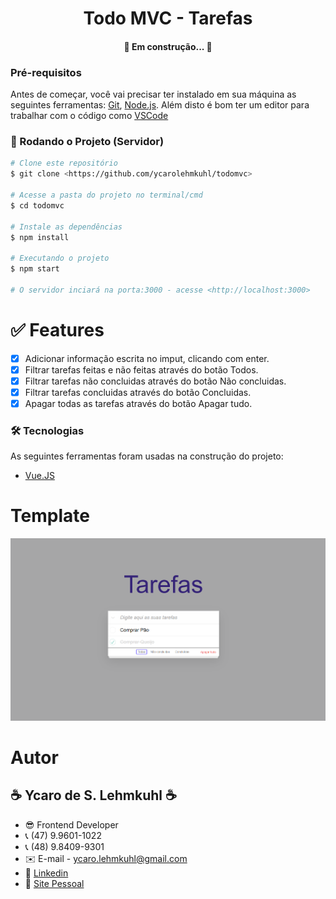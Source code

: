 <h1 align="center">Todo MVC - Tarefas</h1>

<h4 align="center"> 
	🚧  Em construção...  🚧
</h4>

### Pré-requisitos

Antes de começar, você vai precisar ter instalado em sua máquina as seguintes ferramentas:
[Git](https://git-scm.com), [Node.js](https://nodejs.org/en/). 
Além disto é bom ter um editor para trabalhar com o código como [VSCode](https://code.visualstudio.com/)

### 🎲 Rodando o Projeto (Servidor)

```bash
# Clone este repositório
$ git clone <https://github.com/ycarolehmkuhl/todomvc>

# Acesse a pasta do projeto no terminal/cmd
$ cd todomvc

# Instale as dependências
$ npm install

# Executando o projeto
$ npm start

# O servidor inciará na porta:3000 - acesse <http://localhost:3000>
```

# ✅ Features
- [x] Adicionar informação escrita no imput, clicando com enter.
- [x] Filtrar tarefas feitas e não feitas através do botão Todos.
- [x] Filtrar tarefas não concluidas através do botão Não concluidas.
- [x] Filtrar tarefas concluidas através do botão Concluidas.
- [x] Apagar todas as tarefas através do botão Apagar tudo.

### 🛠 Tecnologias

As seguintes ferramentas foram usadas na construção do projeto:

- [Vue.JS](https://vuejs.org/)

# Template
![](/public/tarefas.png)

# Autor
## ☕ Ycaro de S. Lehmkuhl ☕
- 😎 Frontend Developer 
- 📞 (47) 9.9601-1022
- 📞 (48) 9.8409-9301
- ✉️ E-mail - ycaro.lehmkuhl@gmail.com
- 🔗 [Linkedin](https://www.linkedin.com/in/ycaro-de-souza-lehmkuhl-4104924a/)
- 🔗 [Site Pessoal](https://ycarosl.com)

